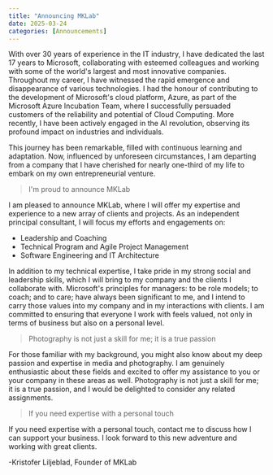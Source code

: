 ```yaml
---
title: "Announcing MKLab"
date: 2025-03-24
categories: [Announcements]
---
```


With over 30 years of experience in the IT industry, I have dedicated the last 17 years to Microsoft, collaborating with esteemed colleagues and working with some of the world's largest and most innovative companies. Throughout my career, I have witnessed the rapid emergence and disappearance of various technologies. I had the honour of contributing to the development of Microsoft's cloud platform, Azure, as part of the Microsoft Azure Incubation Team, where I successfully persuaded customers of the reliability and potential of Cloud Computing. More recently, I have been actively engaged in the AI revolution, observing its profound impact on industries and individuals.

This journey has been remarkable, filled with continuous learning and adaptation. Now, influenced by unforeseen circumstances, I am departing from a company that I have cherished for nearly one-third of my life to embark on my own entrepreneurial venture.

> I'm proud to announce MKLab

I am pleased to announce MKLab, where I will offer my expertise and experience to a new array of clients and projects. As an independent principal consultant, I will focus my efforts and engagements on:

* Leadership and Coaching
* Technical Program and Agile Project Management
* Software Engineering and IT Architecture

In addition to my technical expertise, I take pride in my strong social and leadership skills, which I will bring to my company and the clients I collaborate with. Microsoft's principles for managers: to be role models; to coach; and to care; have always been significant to me, and I intend to carry those values into my company and in my interactions with clients. I am committed to ensuring that everyone I work with feels valued, not only in terms of business but also on a personal level.

> Photography is not just a skill for me; it is a true passion

For those familiar with my background, you might also know about my deep passion and expertise in media and photography. I am genuinely enthusiastic about these fields and excited to offer my assistance to you or your company in these areas as well. Photography is not just a skill for me; it is a true passion, and I would be delighted to consider any related assignments.

> If you need expertise with a personal touch

If you need expertise with a personal touch, contact me to discuss how I can support your business. I look forward to this new adventure and working with great clients.


-Kristofer Liljeblad, Founder of MKLab